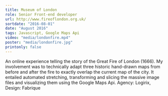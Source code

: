 ```yaml
---
title: Museum of London
role: Senior Front-end developer
url: http://www.fireoflondon.org.uk/
sortdate: "2016-08-01"
date: "August 2016"
tags: Javascript, Google Maps Api
video: "media/londonfire.mp4"
poster: "media/londonfire.jpg"
printonly: false
---
```

An online experience telling the story of the Great Fire of London (1666). My involvement was to technically adapt three historic hand-drawn maps from before and after the fire to exactly overlap the current map of the city. It entailed automated stretching, transforming and slicing the massive image files and visualizing them using the Google Maps Api. Agency: Logirix, Design: Fabrique
